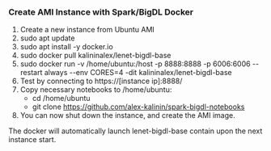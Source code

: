 ### Create AMI Instance with Spark/BigDL Docker

1. Create a new instance from Ubuntu AMI
0. sudo apt update
0. sudo apt install -y docker.io
0. sudo docker pull kalininalex/lenet-bigdl-base
0. sudo docker run -v /home/ubuntu:/host -p 8888:8888 -p 6006:6006 --restart always --env CORES=4 -dit kalininalex/lenet-bigdl-base 
0. Test by connecting to https://[instance ip]:8888/
0. Copy necessary notebooks to /home/ubuntu:
    * cd /home/ubuntu
    * git clone https://github.com/alex-kalinin/spark-bigdl-notebooks
0. You can now shut down the instance, and create the AMI image. 

The docker will automatically launch lenet-bigdl-base contain upon the next instance start.
